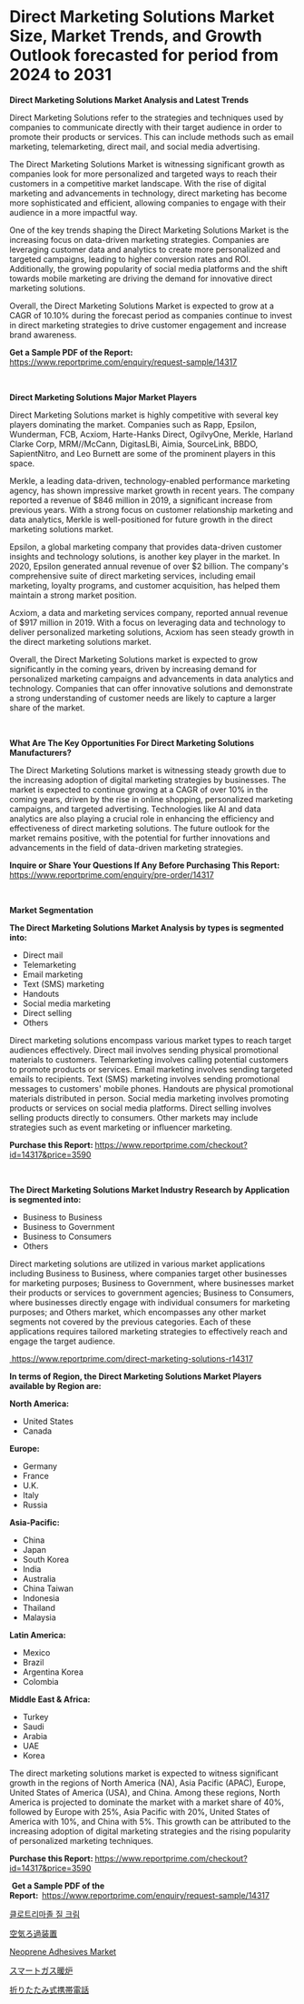 <p><h1>Direct Marketing Solutions Market Size, Market Trends, and Growth Outlook forecasted for period from 2024 to 2031</h1></p><p><strong>Direct Marketing Solutions Market Analysis and Latest Trends</strong></p>
<p><p>Direct Marketing Solutions refer to the strategies and techniques used by companies to communicate directly with their target audience in order to promote their products or services. This can include methods such as email marketing, telemarketing, direct mail, and social media advertising.</p><p>The Direct Marketing Solutions Market is witnessing significant growth as companies look for more personalized and targeted ways to reach their customers in a competitive market landscape. With the rise of digital marketing and advancements in technology, direct marketing has become more sophisticated and efficient, allowing companies to engage with their audience in a more impactful way.</p><p>One of the key trends shaping the Direct Marketing Solutions Market is the increasing focus on data-driven marketing strategies. Companies are leveraging customer data and analytics to create more personalized and targeted campaigns, leading to higher conversion rates and ROI. Additionally, the growing popularity of social media platforms and the shift towards mobile marketing are driving the demand for innovative direct marketing solutions.</p><p>Overall, the Direct Marketing Solutions Market is expected to grow at a CAGR of 10.10% during the forecast period as companies continue to invest in direct marketing strategies to drive customer engagement and increase brand awareness.</p></p>
<p><strong>Get a Sample PDF of the Report:&nbsp;</strong> <a href="https://www.reportprime.com/enquiry/request-sample/14317">https://www.reportprime.com/enquiry/request-sample/14317</a></p>
<p>&nbsp;</p>
<p><strong>Direct Marketing Solutions Major Market Players</strong></p>
<p><p>Direct Marketing Solutions market is highly competitive with several key players dominating the market. Companies such as Rapp, Epsilon, Wunderman, FCB, Acxiom, Harte-Hanks Direct, OgilvyOne, Merkle, Harland Clarke Corp, MRM//McCann, DigitasLBi, Aimia, SourceLink, BBDO, SapientNitro, and Leo Burnett are some of the prominent players in this space.</p><p>Merkle, a leading data-driven, technology-enabled performance marketing agency, has shown impressive market growth in recent years. The company reported a revenue of $846 million in 2019, a significant increase from previous years. With a strong focus on customer relationship marketing and data analytics, Merkle is well-positioned for future growth in the direct marketing solutions market.</p><p>Epsilon, a global marketing company that provides data-driven customer insights and technology solutions, is another key player in the market. In 2020, Epsilon generated annual revenue of over $2 billion. The company's comprehensive suite of direct marketing services, including email marketing, loyalty programs, and customer acquisition, has helped them maintain a strong market position.</p><p>Acxiom, a data and marketing services company, reported annual revenue of $917 million in 2019. With a focus on leveraging data and technology to deliver personalized marketing solutions, Acxiom has seen steady growth in the direct marketing solutions market.</p><p>Overall, the Direct Marketing Solutions market is expected to grow significantly in the coming years, driven by increasing demand for personalized marketing campaigns and advancements in data analytics and technology. Companies that can offer innovative solutions and demonstrate a strong understanding of customer needs are likely to capture a larger share of the market.</p></p>
<p>&nbsp;</p>
<p><strong>What Are The Key Opportunities For Direct Marketing Solutions Manufacturers?</strong></p>
<p><p>The Direct Marketing Solutions market is witnessing steady growth due to the increasing adoption of digital marketing strategies by businesses. The market is expected to continue growing at a CAGR of over 10% in the coming years, driven by the rise in online shopping, personalized marketing campaigns, and targeted advertising. Technologies like AI and data analytics are also playing a crucial role in enhancing the efficiency and effectiveness of direct marketing solutions. The future outlook for the market remains positive, with the potential for further innovations and advancements in the field of data-driven marketing strategies.</p></p>
<p><strong>Inquire or Share Your Questions If Any Before Purchasing This Report:</strong> <a href="https://www.reportprime.com/enquiry/pre-order/14317">https://www.reportprime.com/enquiry/pre-order/14317</a></p>
<p>&nbsp;</p>
<p><strong>Market Segmentation</strong></p>
<p><strong>The Direct Marketing Solutions Market Analysis by types is segmented into:</strong></p>
<p><ul><li>Direct mail</li><li>Telemarketing</li><li>Email marketing</li><li>Text (SMS) marketing</li><li>Handouts</li><li>Social media marketing</li><li>Direct selling</li><li>Others</li></ul></p>
<p><p>Direct marketing solutions encompass various market types to reach target audiences effectively. Direct mail involves sending physical promotional materials to customers. Telemarketing involves calling potential customers to promote products or services. Email marketing involves sending targeted emails to recipients. Text (SMS) marketing involves sending promotional messages to customers' mobile phones. Handouts are physical promotional materials distributed in person. Social media marketing involves promoting products or services on social media platforms. Direct selling involves selling products directly to consumers. Other markets may include strategies such as event marketing or influencer marketing.</p></p>
<p><strong>Purchase this Report:&nbsp;</strong><a href="https://www.reportprime.com/checkout?id=14317&price=3590">https://www.reportprime.com/checkout?id=14317&price=3590</a></p>
<p>&nbsp;</p>
<p><strong>The Direct Marketing Solutions Market Industry Research by Application is segmented into:</strong></p>
<p><ul><li>Business to Business</li><li>Business to Government</li><li>Business to Consumers</li><li>Others</li></ul></p>
<p><p>Direct marketing solutions are utilized in various market applications including Business to Business, where companies target other businesses for marketing purposes; Business to Government, where businesses market their products or services to government agencies; Business to Consumers, where businesses directly engage with individual consumers for marketing purposes; and Others market, which encompasses any other market segments not covered by the previous categories. Each of these applications requires tailored marketing strategies to effectively reach and engage the target audience.</p></p>
<p><a href="https://www.reportprime.com/direct-marketing-solutions-r14317">&nbsp;https://www.reportprime.com/direct-marketing-solutions-r14317</a></p>
<p><strong>In terms of Region, the Direct Marketing Solutions Market Players available by Region are:</strong></p>
<p>
    <p> <strong> North America: </strong>
        <ul>
            <li>United States</li>
            <li>Canada</li>
        </ul>
        </p> 
    <p> <strong> Europe: </strong>
        <ul>
            <li>Germany</li>
            <li>France</li>
            <li>U.K.</li>
            <li>Italy</li>
            <li>Russia</li>
        </ul>
        </p> 
    <p> <strong> Asia-Pacific: </strong>
        <ul>
            <li>China</li>
            <li>Japan</li>
            <li>South Korea</li>
            <li>India</li>
            <li>Australia</li>
            <li>China Taiwan</li>
            <li>Indonesia</li>
            <li>Thailand</li>
            <li>Malaysia</li>
        </ul>
        </p> 
    <p> <strong> Latin America: </strong>
        <ul>
            <li>Mexico</li>
            <li>Brazil</li>
            <li>Argentina Korea</li>
            <li>Colombia</li>
        </ul>
        </p> 
    <p> <strong> Middle East & Africa: </strong>
        <ul>
            <li>Turkey</li>
            <li>Saudi</li>
            <li>Arabia</li>
            <li>UAE</li>
            <li>Korea</li>
        </ul>
    </p>
    </p>
<p><p>The direct marketing solutions market is expected to witness significant growth in the regions of North America (NA), Asia Pacific (APAC), Europe, United States of America (USA), and China. Among these regions, North America is projected to dominate the market with a market share of 40%, followed by Europe with 25%, Asia Pacific with 20%, United States of America with 10%, and China with 5%. This growth can be attributed to the increasing adoption of digital marketing strategies and the rising popularity of personalized marketing techniques.</p></p>
<p><strong>Purchase this Report: </strong><a href="https://www.reportprime.com/checkout?id=14317&price=3590">https://www.reportprime.com/checkout?id=14317&price=3590</a></p>
<p>&nbsp;<strong>Get a Sample PDF of the Report:&nbsp;&nbsp;</strong><a href="https://www.reportprime.com/enquiry/request-sample/14317">https://www.reportprime.com/enquiry/request-sample/14317</a></p>
<p><strong></strong></p>
<p><p><a href="https://github.com/TobyKub4685/Market-Research-Report-List-1/blob/main/831128223062.md">클로트리마졸 질 크림</a></p><p><a href="https://medium.com/@brycenboyer2023/%E3%82%A8%E3%82%A2%E3%83%95%E3%82%A3%E3%83%AB%E3%82%BF%E3%83%BC%E8%A8%AD%E5%82%99%E3%81%AE%E5%B8%82%E5%A0%B4%E3%82%B7%E3%82%A7%E3%82%A2%E3%81%AE%E6%8E%A8%E7%A7%BB%E3%81%A8%E5%B8%82%E5%A0%B4%E3%81%AE%E6%88%90%E9%95%B7%E3%83%88%E3%83%AC%E3%83%B3%E3%83%892024%E5%B9%B4%E3%81%8B%E3%82%892031%E5%B9%B4%E3%81%BE%E3%81%A7-8d5097b35e68">空気ろ過装置</a></p><p><a href="https://issuu.com/reportprime-2/docs/neoprene-adhesives-market-size-2030.pptx">Neoprene Adhesives Market</a></p><p><a href="https://github.com/moulafa/Market-Research-Report-List-1/blob/main/425714725278.md">スマートガス暖炉</a></p><p><a href="https://github.com/nxboeu02965442/Market-Research-Report-List-1/blob/main/483513725277.md">折りたたみ式携帯電話</a></p></p>